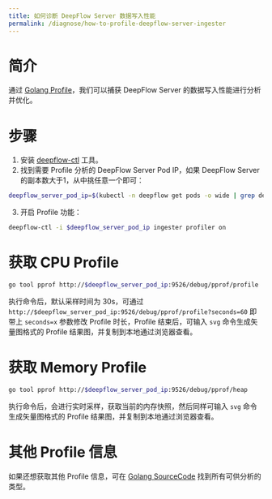 ```yaml
---
title: 如何诊断 DeepFlow Server 数据写入性能
permalink: /diagnose/how-to-profile-deepflow-server-ingester
---
```


# 简介

通过 [Golang Profile](https://go.dev/blog/pprof)，我们可以捕获 DeepFlow Server 的数据写入性能进行分析并优化。

# 步骤

1. 安装 [deepflow-ctl](https://deepflow.io/docs/zh/install/upgrade/#%E5%8D%87%E7%BA%A7-deepflow-cli) 工具。
2. 找到需要 Profile 分析的 DeepFlow Server Pod IP，如果 DeepFlow Server 的副本数大于1，从中挑任意一个即可：
```bash
deepflow_server_pod_ip=$(kubectl -n deepflow get pods -o wide | grep deepflow-server | awk '{print $6}')
```
3. 开启 Profile 功能：
```bash
deepflow-ctl -i $deepflow_server_pod_ip ingester profiler on
```

# 获取 CPU Profile

```bash
go tool pprof http://$deepflow_server_pod_ip:9526/debug/pprof/profile
```
执行命令后，默认采样时间为 30s，可通过 `http://$deepflow_server_pod_ip:9526/debug/pprof/profile?seconds=60` 即带上 `seconds=x` 参数修改 Profile 时长，Profile 结束后，可输入 `svg` 命令生成矢量图格式的 Profile 结果图，并复制到本地通过浏览器查看。

# 获取 Memory Profile
```bash
go tool pprof http://$deepflow_server_pod_ip:9526/debug/pprof/heap
```
执行命令后，会进行实时采样，获取当前的内存快照，然后同样可输入 `svg` 命令生成矢量图格式的 Profile 结果图，并复制到本地通过浏览器查看。

# 其他 Profile 信息

如果还想获取其他 Profile 信息，可在 [Golang SourceCode](https://github.com/golang/go/blob/master/src/net/http/pprof/pprof.go#L350) 找到所有可供分析的类型。